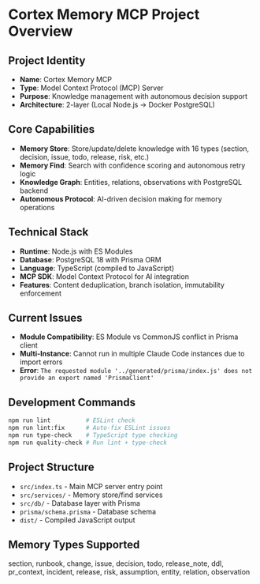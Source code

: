 # Cortex Memory MCP Project Overview

## Project Identity
- **Name**: Cortex Memory MCP
- **Type**: Model Context Protocol (MCP) Server
- **Purpose**: Knowledge management with autonomous decision support
- **Architecture**: 2-layer (Local Node.js → Docker PostgreSQL)

## Core Capabilities
- **Memory Store**: Store/update/delete knowledge with 16 types (section, decision, issue, todo, release, risk, etc.)
- **Memory Find**: Search with confidence scoring and autonomous retry logic
- **Knowledge Graph**: Entities, relations, observations with PostgreSQL backend
- **Autonomous Protocol**: AI-driven decision making for memory operations

## Technical Stack
- **Runtime**: Node.js with ES Modules
- **Database**: PostgreSQL 18 with Prisma ORM
- **Language**: TypeScript (compiled to JavaScript)
- **MCP SDK**: Model Context Protocol for AI integration
- **Features**: Content deduplication, branch isolation, immutability enforcement

## Current Issues
- **Module Compatibility**: ES Module vs CommonJS conflict in Prisma client
- **Multi-Instance**: Cannot run in multiple Claude Code instances due to import errors
- **Error**: `The requested module '../generated/prisma/index.js' does not provide an export named 'PrismaClient'`

## Development Commands
```bash
npm run lint          # ESLint check
npm run lint:fix      # Auto-fix ESLint issues
npm run type-check    # TypeScript type checking
npm run quality-check # Run lint + type-check
```

## Project Structure
- `src/index.ts` - Main MCP server entry point
- `src/services/` - Memory store/find services
- `src/db/` - Database layer with Prisma
- `prisma/schema.prisma` - Database schema
- `dist/` - Compiled JavaScript output

## Memory Types Supported
section, runbook, change, issue, decision, todo, release_note, ddl, pr_context, incident, release, risk, assumption, entity, relation, observation